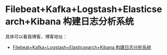 # Filebeat+Kafka+Logstash+Elasticsearch+Kibana 构建日志分析系统

具体可以看我博客，博客地址： 
- [Filebeat+Kafka+Logstash+Elasticsearch+Kibana 构建日志分析系统](https://blog.csdn.net/zuozewei/article/details/120178194?spm=1001.2014.3001.5501)